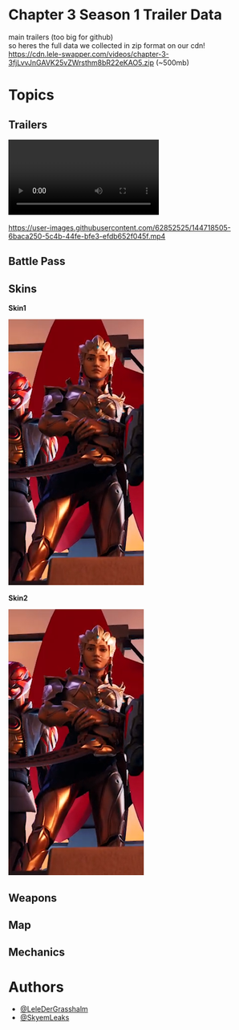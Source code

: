 # Chapter 3 Season 1 Trailer Data

main trailers (too big for github) \
so heres the full data we collected in zip format on our cdn! \
https://cdn.lele-swapper.com/videos/chapter-3-3fjLvvJnGAVK25vZWrsthm8bR22eKAO5.zip (~500mb)

# **Topics**
## Trailers

![1234](https://cdn.lele-swapper.com/videos/ch3-s1-DM4KKGJYYhlCJuKvcEXLOqdpqD6xQYuK/trailer-1080p-subtitle.mp4)

https://user-images.githubusercontent.com/62852525/144718505-6baca250-5c4b-44fe-bfe3-efdb652f045f.mp4

## Battle Pass
## Skins

**Skin1**

![1](https://github.com/LeleDerGrasshalmi/ch3-s1-data/blob/main/Chapter%203/skins/10_ingame.png)

**Skin2**

![2](https://github.com/LeleDerGrasshalmi/ch3-s1-data/blob/main/Chapter%203/skins/10_ingame.png)

## Weapons
## Map
## Mechanics

# **Authors**
- [@LeleDerGrasshalm](https://github.com/LeleDerGrasshalmi)
- [@SkyemLeaks](https://github.com/SkyemLeaks)
